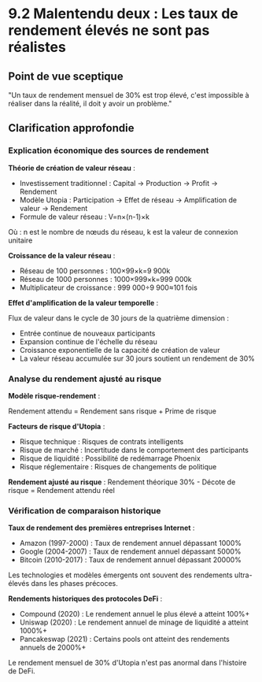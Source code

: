 # 9.2 Malentendu deux : Les taux de rendement élevés ne sont pas réalistes

## Point de vue sceptique

"Un taux de rendement mensuel de 30% est trop élevé, c'est impossible à réaliser dans la réalité, il doit y avoir un problème."

## Clarification approfondie

### Explication économique des sources de rendement

**Théorie de création de valeur réseau** :

- Investissement traditionnel : Capital → Production → Profit → Rendement
- Modèle Utopia : Participation → Effet de réseau → Amplification de valeur → Rendement
- Formule de valeur réseau : V=n×(n-1)×k

Où : n est le nombre de nœuds du réseau, k est la valeur de connexion unitaire

**Croissance de la valeur réseau** :

- Réseau de 100 personnes : 100×99×k=9 900k
- Réseau de 1000 personnes : 1000×999×k=999 000k
- Multiplicateur de croissance : 999 000÷9 900≈101 fois

**Effet d'amplification de la valeur temporelle** :

Flux de valeur dans le cycle de 30 jours de la quatrième dimension :

- Entrée continue de nouveaux participants
- Expansion continue de l'échelle du réseau
- Croissance exponentielle de la capacité de création de valeur
- La valeur réseau accumulée sur 30 jours soutient un rendement de 30%

### Analyse du rendement ajusté au risque

**Modèle risque-rendement** :

Rendement attendu = Rendement sans risque + Prime de risque

**Facteurs de risque d'Utopia** :

- Risque technique : Risques de contrats intelligents
- Risque de marché : Incertitude dans le comportement des participants
- Risque de liquidité : Possibilité de redémarrage Phoenix
- Risque réglementaire : Risques de changements de politique

**Rendement ajusté au risque** : Rendement théorique 30% - Décote de risque = Rendement attendu réel

### Vérification de comparaison historique

**Taux de rendement des premières entreprises Internet** :

- Amazon (1997-2000) : Taux de rendement annuel dépassant 1000%
- Google (2004-2007) : Taux de rendement annuel dépassant 5000%
- Bitcoin (2010-2017) : Taux de rendement annuel dépassant 20000%

Les technologies et modèles émergents ont souvent des rendements ultra-élevés dans les phases précoces.

**Rendements historiques des protocoles DeFi** :

- Compound (2020) : Le rendement annuel le plus élevé a atteint 100%+
- Uniswap (2020) : Le rendement annuel de minage de liquidité a atteint 1000%+
- Pancakeswap (2021) : Certains pools ont atteint des rendements annuels de 2000%+

Le rendement mensuel de 30% d'Utopia n'est pas anormal dans l'histoire de DeFi.
